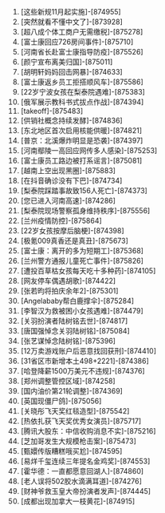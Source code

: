 
1. [这些新规11月起实施]-[874955]
1. [突然就看不懂中文了]-[873928]
1. [超八成个体工商户无需缴税]-[875278]
1. [富士康回应726房间事件]-[875710]
1. [河南省长赴富士康指导防疫]-[875526]
1. [颜宁宣布离美归国]-[875011]
1. [胡明轩妈妈回击网暴]-[874633]
1. [富士康返乡员工拒搭顺风车]-[875586]
1. [22岁宁波女孩在梨泰院遇难]-[875383]
1. [俄军展示教科书式拔点作战]-[874394]
1. [takeoff]-[875483]
1. [供销社概念持续发酵]-[874836]
1. [东北地区首次启用核能供暖]-[874821]
1. [普京：北溪爆炸明显是恐袭]-[874397]
1. [河南鄢陵一高回应网传多人感染]-[875253]
1. [富士康员工路边被打系谣言]-[875081]
1. [越南上空出现黑圈]-[875883]
1. [在抖音确诊没有下巴]-[874734]
1. [梨泰院踩踏事故致156人死亡]-[874373]
1. [您已进入河南高速]-[874286]
1. [梨泰院现场警察孤身维持秩序]-[875556]
1. [兰州疫情防控]-[875864]
1. [22岁女孩按摩后脑梗]-[874398]
1. [极氪009真香还是真丑]-[875673]
1. [富士康：离开的多为短期工]-[875368]
1. [兰州警方通报儿童死亡事件]-[875826]
1. [遭投百草枯女孩每天吃十多种药]-[874105]
1. [网友停车偶遇胡歌]-[874422]
1. [张若昀将拍庆余年2]-[875301]
1. [Angelababy帮白鹿撑伞]-[875284]
1. [李智汉为救被困小女孩遇难]-[874479]
1. [关羽扮演者陆树铭去世]-[874817]
1. [唐国强悼念关羽陆树铭]-[875084]
1. [张艺谋悼念陆树铭]-[875396]
1. [12万卖游戏账户后恶意找回获刑]-[874410]
1. [31省区市新增本土498+2221]-[874386]
1. [哈登降薪1500万美元不违规]-[874376]
1. [郑州调整管控区域]-[874258]
1. [国内油价第21轮调整]-[874369]
1. [英国现僵尸鸽]-[875056]
1. [关晓彤飞天奖红毯造型]-[875542]
1. [热依扎获飞天奖优秀女演员]-[875717]
1. [腾讯大股东：中信收购消息不实]-[875216]
1. [芝加哥发生大规模枪击案]-[875473]
1. [甄嬛传版糟糕哦买尬]-[874595]
1. [易烊千玺连续三年提名金鸡奖]-[874553]
1. [霍华德：一直都愿意回湖人]-[874860]
1. [老人误将502胶水滴满耳道]-[874276]
1. [财神爷救玉皇大帝扮演者发声]-[874445]
1. [成都出现加拿大一枝黄花]-[874915]